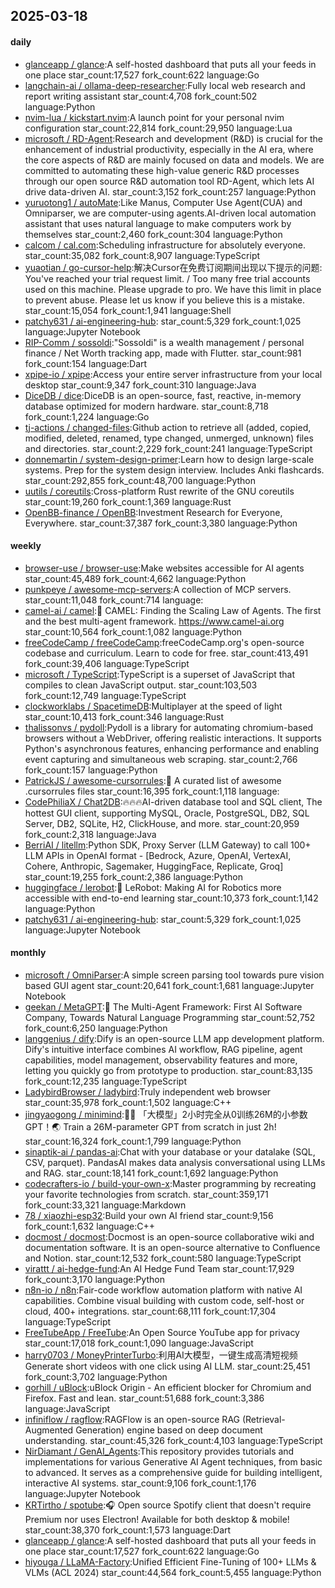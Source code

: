 ## 2025-03-18

#### daily
* [glanceapp / glance](https://github.com/glanceapp/glance):A self-hosted dashboard that puts all your feeds in one place star_count:17,527 fork_count:622 language:Go
* [langchain-ai / ollama-deep-researcher](https://github.com/langchain-ai/ollama-deep-researcher):Fully local web research and report writing assistant star_count:4,708 fork_count:502 language:Python
* [nvim-lua / kickstart.nvim](https://github.com/nvim-lua/kickstart.nvim):A launch point for your personal nvim configuration star_count:22,814 fork_count:29,950 language:Lua
* [microsoft / RD-Agent](https://github.com/microsoft/RD-Agent):Research and development (R&D) is crucial for the enhancement of industrial productivity, especially in the AI era, where the core aspects of R&D are mainly focused on data and models. We are committed to automating these high-value generic R&D processes through our open source R&D automation tool RD-Agent, which lets AI drive data-driven AI. star_count:3,152 fork_count:257 language:Python
* [yuruotong1 / autoMate](https://github.com/yuruotong1/autoMate):Like Manus, Computer Use Agent(CUA) and Omniparser, we are computer-using agents.AI-driven local automation assistant that uses natural language to make computers work by themselves star_count:2,460 fork_count:304 language:Python
* [calcom / cal.com](https://github.com/calcom/cal.com):Scheduling infrastructure for absolutely everyone. star_count:35,082 fork_count:8,907 language:TypeScript
* [yuaotian / go-cursor-help](https://github.com/yuaotian/go-cursor-help):解决Cursor在免费订阅期间出现以下提示的问题: You've reached your trial request limit. / Too many free trial accounts used on this machine. Please upgrade to pro. We have this limit in place to prevent abuse. Please let us know if you believe this is a mistake. star_count:15,054 fork_count:1,941 language:Shell
* [patchy631 / ai-engineering-hub](https://github.com/patchy631/ai-engineering-hub): star_count:5,329 fork_count:1,025 language:Jupyter Notebook
* [RIP-Comm / sossoldi](https://github.com/RIP-Comm/sossoldi):"Sossoldi" is a wealth management / personal finance / Net Worth tracking app, made with Flutter. star_count:981 fork_count:154 language:Dart
* [xpipe-io / xpipe](https://github.com/xpipe-io/xpipe):Access your entire server infrastructure from your local desktop star_count:9,347 fork_count:310 language:Java
* [DiceDB / dice](https://github.com/DiceDB/dice):DiceDB is an open-source, fast, reactive, in-memory database optimized for modern hardware. star_count:8,718 fork_count:1,224 language:Go
* [tj-actions / changed-files](https://github.com/tj-actions/changed-files):Github action to retrieve all (added, copied, modified, deleted, renamed, type changed, unmerged, unknown) files and directories. star_count:2,229 fork_count:241 language:TypeScript
* [donnemartin / system-design-primer](https://github.com/donnemartin/system-design-primer):Learn how to design large-scale systems. Prep for the system design interview. Includes Anki flashcards. star_count:292,855 fork_count:48,700 language:Python
* [uutils / coreutils](https://github.com/uutils/coreutils):Cross-platform Rust rewrite of the GNU coreutils star_count:19,260 fork_count:1,369 language:Rust
* [OpenBB-finance / OpenBB](https://github.com/OpenBB-finance/OpenBB):Investment Research for Everyone, Everywhere. star_count:37,387 fork_count:3,380 language:Python

#### weekly
* [browser-use / browser-use](https://github.com/browser-use/browser-use):Make websites accessible for AI agents star_count:45,489 fork_count:4,662 language:Python
* [punkpeye / awesome-mcp-servers](https://github.com/punkpeye/awesome-mcp-servers):A collection of MCP servers. star_count:11,048 fork_count:714 language:
* [camel-ai / camel](https://github.com/camel-ai/camel):🐫 CAMEL: Finding the Scaling Law of Agents. The first and the best multi-agent framework. https://www.camel-ai.org star_count:10,564 fork_count:1,082 language:Python
* [freeCodeCamp / freeCodeCamp](https://github.com/freeCodeCamp/freeCodeCamp):freeCodeCamp.org's open-source codebase and curriculum. Learn to code for free. star_count:413,491 fork_count:39,406 language:TypeScript
* [microsoft / TypeScript](https://github.com/microsoft/TypeScript):TypeScript is a superset of JavaScript that compiles to clean JavaScript output. star_count:103,503 fork_count:12,749 language:TypeScript
* [clockworklabs / SpacetimeDB](https://github.com/clockworklabs/SpacetimeDB):Multiplayer at the speed of light star_count:10,413 fork_count:346 language:Rust
* [thalissonvs / pydoll](https://github.com/thalissonvs/pydoll):Pydoll is a library for automating chromium-based browsers without a WebDriver, offering realistic interactions. It supports Python's asynchronous features, enhancing performance and enabling event capturing and simultaneous web scraping. star_count:2,766 fork_count:157 language:Python
* [PatrickJS / awesome-cursorrules](https://github.com/PatrickJS/awesome-cursorrules):📄 A curated list of awesome .cursorrules files star_count:16,395 fork_count:1,118 language:
* [CodePhiliaX / Chat2DB](https://github.com/CodePhiliaX/Chat2DB):🔥🔥🔥AI-driven database tool and SQL client, The hottest GUI client, supporting MySQL, Oracle, PostgreSQL, DB2, SQL Server, DB2, SQLite, H2, ClickHouse, and more. star_count:20,959 fork_count:2,318 language:Java
* [BerriAI / litellm](https://github.com/BerriAI/litellm):Python SDK, Proxy Server (LLM Gateway) to call 100+ LLM APIs in OpenAI format - [Bedrock, Azure, OpenAI, VertexAI, Cohere, Anthropic, Sagemaker, HuggingFace, Replicate, Groq] star_count:19,255 fork_count:2,386 language:Python
* [huggingface / lerobot](https://github.com/huggingface/lerobot):🤗 LeRobot: Making AI for Robotics more accessible with end-to-end learning star_count:10,373 fork_count:1,142 language:Python
* [patchy631 / ai-engineering-hub](https://github.com/patchy631/ai-engineering-hub): star_count:5,329 fork_count:1,025 language:Jupyter Notebook

#### monthly
* [microsoft / OmniParser](https://github.com/microsoft/OmniParser):A simple screen parsing tool towards pure vision based GUI agent star_count:20,641 fork_count:1,681 language:Jupyter Notebook
* [geekan / MetaGPT](https://github.com/geekan/MetaGPT):🌟 The Multi-Agent Framework: First AI Software Company, Towards Natural Language Programming star_count:52,752 fork_count:6,250 language:Python
* [langgenius / dify](https://github.com/langgenius/dify):Dify is an open-source LLM app development platform. Dify's intuitive interface combines AI workflow, RAG pipeline, agent capabilities, model management, observability features and more, letting you quickly go from prototype to production. star_count:83,135 fork_count:12,235 language:TypeScript
* [LadybirdBrowser / ladybird](https://github.com/LadybirdBrowser/ladybird):Truly independent web browser star_count:35,978 fork_count:1,502 language:C++
* [jingyaogong / minimind](https://github.com/jingyaogong/minimind):🚀🚀 「大模型」2小时完全从0训练26M的小参数GPT！🌏 Train a 26M-parameter GPT from scratch in just 2h! star_count:16,324 fork_count:1,799 language:Python
* [sinaptik-ai / pandas-ai](https://github.com/sinaptik-ai/pandas-ai):Chat with your database or your datalake (SQL, CSV, parquet). PandasAI makes data analysis conversational using LLMs and RAG. star_count:18,141 fork_count:1,692 language:Python
* [codecrafters-io / build-your-own-x](https://github.com/codecrafters-io/build-your-own-x):Master programming by recreating your favorite technologies from scratch. star_count:359,171 fork_count:33,321 language:Markdown
* [78 / xiaozhi-esp32](https://github.com/78/xiaozhi-esp32):Build your own AI friend star_count:9,156 fork_count:1,632 language:C++
* [docmost / docmost](https://github.com/docmost/docmost):Docmost is an open-source collaborative wiki and documentation software. It is an open-source alternative to Confluence and Notion. star_count:12,532 fork_count:580 language:TypeScript
* [virattt / ai-hedge-fund](https://github.com/virattt/ai-hedge-fund):An AI Hedge Fund Team star_count:17,929 fork_count:3,170 language:Python
* [n8n-io / n8n](https://github.com/n8n-io/n8n):Fair-code workflow automation platform with native AI capabilities. Combine visual building with custom code, self-host or cloud, 400+ integrations. star_count:68,111 fork_count:17,304 language:TypeScript
* [FreeTubeApp / FreeTube](https://github.com/FreeTubeApp/FreeTube):An Open Source YouTube app for privacy star_count:17,018 fork_count:1,090 language:JavaScript
* [harry0703 / MoneyPrinterTurbo](https://github.com/harry0703/MoneyPrinterTurbo):利用AI大模型，一键生成高清短视频 Generate short videos with one click using AI LLM. star_count:25,451 fork_count:3,702 language:Python
* [gorhill / uBlock](https://github.com/gorhill/uBlock):uBlock Origin - An efficient blocker for Chromium and Firefox. Fast and lean. star_count:51,688 fork_count:3,386 language:JavaScript
* [infiniflow / ragflow](https://github.com/infiniflow/ragflow):RAGFlow is an open-source RAG (Retrieval-Augmented Generation) engine based on deep document understanding. star_count:45,326 fork_count:4,103 language:TypeScript
* [NirDiamant / GenAI_Agents](https://github.com/NirDiamant/GenAI_Agents):This repository provides tutorials and implementations for various Generative AI Agent techniques, from basic to advanced. It serves as a comprehensive guide for building intelligent, interactive AI systems. star_count:9,106 fork_count:1,176 language:Jupyter Notebook
* [KRTirtho / spotube](https://github.com/KRTirtho/spotube):🎧 Open source Spotify client that doesn't require Premium nor uses Electron! Available for both desktop & mobile! star_count:38,370 fork_count:1,573 language:Dart
* [glanceapp / glance](https://github.com/glanceapp/glance):A self-hosted dashboard that puts all your feeds in one place star_count:17,527 fork_count:622 language:Go
* [hiyouga / LLaMA-Factory](https://github.com/hiyouga/LLaMA-Factory):Unified Efficient Fine-Tuning of 100+ LLMs & VLMs (ACL 2024) star_count:44,564 fork_count:5,455 language:Python
